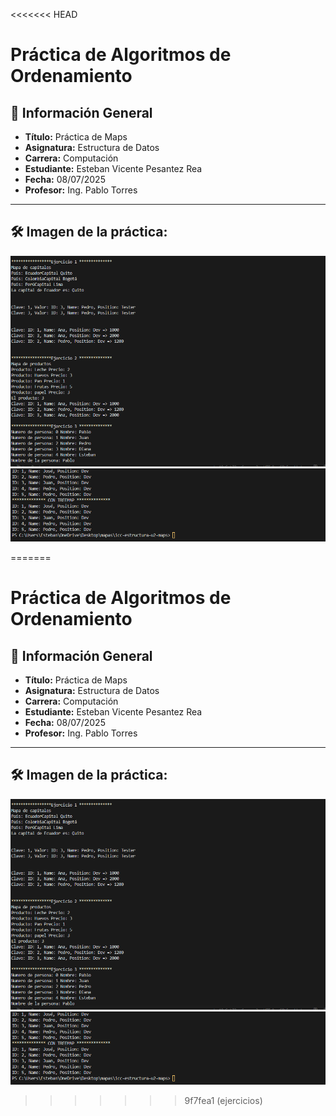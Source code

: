 <<<<<<< HEAD
# Práctica de Algoritmos de Ordenamiento

## 📌 Información General

- **Título:** Práctica de Maps 
- **Asignatura:** Estructura de Datos
- **Carrera:** Computación
- **Estudiante:** Esteban Vicente Pesantez Rea
- **Fecha:** 08/07/2025
- **Profesor:** Ing. Pablo Torres

---

## 🛠️ Imagen de la práctica:
![Imagen de la práctica clase 1](assets/image.png)
![Imagen de la práctica clase con DAO](assets/image2.png)

=======
# Práctica de Algoritmos de Ordenamiento

## 📌 Información General

- **Título:** Práctica de Maps 
- **Asignatura:** Estructura de Datos
- **Carrera:** Computación
- **Estudiante:** Esteban Vicente Pesantez Rea
- **Fecha:** 08/07/2025
- **Profesor:** Ing. Pablo Torres

---

## 🛠️ Imagen de la práctica:
![Imagen de la práctica clase 1](assets/image.png)
![Imagen de la práctica clase con DAO](assets/image2.png)

>>>>>>> 9f7fea1 (ejercicios)
